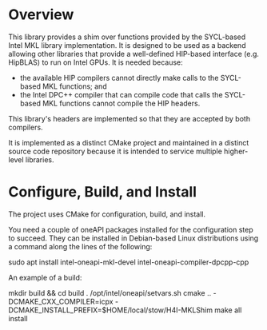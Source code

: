 <!---
Copyright 2021-2023 UT-Battelle
See LICENSE.txt in the root of the source distribution for license info.
-->

# Overview

This library provides a shim over functions provided by the SYCL-based Intel
MKL library implementation.  It is designed to be used as a backend allowing
other libraries that provide a well-defined HIP-based interface (e.g. HipBLAS)
to run on Intel GPUs.  It is needed because:

 * the available HIP compilers cannot directly make calls to the SYCL-based MKL functions; and
 * the Intel DPC++ compiler that can compile code that calls the SYCL-based MKL
functions cannot compile the HIP headers.

This library's headers are implemented so that they are accepted by both compilers.

It is implemented as a distinct CMake project and maintained in a distinct
source code repository because it is intended to service multiple higher-level
libraries.

# Configure, Build, and Install

The project uses CMake for configuration, build, and install.

You need a couple of oneAPI packages installed for the configuration step to succeed.
They can be installed in Debian-based Linux distributions using a command along the lines of
the following:

   sudo apt install intel-oneapi-mkl-devel intel-oneapi-compiler-dpcpp-cpp

An example of a build:

   mkdir build && cd build
   . /opt/intel/oneapi/setvars.sh
   cmake .. -DCMAKE_CXX_COMPILER=icpx -DCMAKE_INSTALL_PREFIX=$HOME/local/stow/H4I-MKLShim
   make all install



